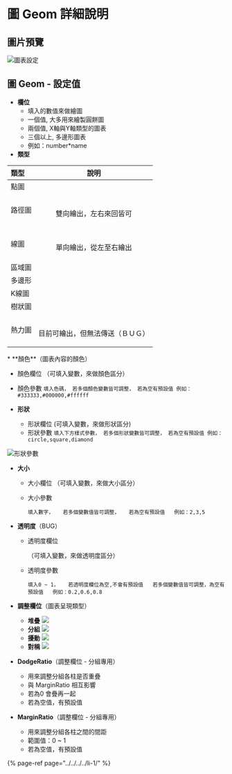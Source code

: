 # 圖 Geom 詳細說明

## 圖片預覽

![&#x5716;&#x8868;&#x8A2D;&#x5B9A;](../../../../.gitbook/assets/tu.png)

## 圖 Geom - 設定值

* **欄位**
  * 填入的數值來做繪圖
  * 一個值, 大多用來繪製圓餅圖
  * 兩個值, X軸與Y軸類型的圖表
  * 三個以上, 多邊形圖表
  * 例如：number\*name 
* **類型**

<table>
  <thead>
    <tr>
      <th style="text-align:left">&#x985E;&#x578B;</th>
      <th style="text-align:center">&#x8AAA;&#x660E;</th>
    </tr>
  </thead>
  <tbody>
    <tr>
      <td style="text-align:left">&#x9EDE;&#x5716;</td>
      <td style="text-align:center">
        <img src="../../../../.gitbook/assets/san-dian-tu.png" alt/>
      </td>
    </tr>
    <tr>
      <td style="text-align:left">&#x8DEF;&#x5F91;&#x5716;</td>
      <td style="text-align:center">
        <p>
          <img src="../../../../.gitbook/assets/lu-jing-tu.png" alt/>
        </p>
        <p>&#x96D9;&#x5411;&#x7E6A;&#x51FA;&#xFF0C;&#x5DE6;&#x53F3;&#x4F86;&#x56DE;&#x7686;&#x53EF;</p>
      </td>
    </tr>
    <tr>
      <td style="text-align:left">&#x7DDA;&#x5716;</td>
      <td style="text-align:center">
        <p>
          <img src="../../../../.gitbook/assets/ji-chu-zhe-xian-tu.png" alt/>
        </p>
        <p>&#x55AE;&#x5411;&#x7E6A;&#x51FA;&#xFF0C;&#x5F9E;&#x5DE6;&#x81F3;&#x53F3;&#x7E6A;&#x51FA;</p>
      </td>
    </tr>
    <tr>
      <td style="text-align:left">&#x5340;&#x57DF;&#x5716;</td>
      <td style="text-align:center">
        <img src="../../../../.gitbook/assets/ji-chu-mian-ji-tu.png" alt/>
      </td>
    </tr>
    <tr>
      <td style="text-align:left">&#x591A;&#x908A;&#x5F62;</td>
      <td style="text-align:center">
        <img src="../../../../.gitbook/assets/duo-bian-xing-fan-li.png" alt/>
      </td>
    </tr>
    <tr>
      <td style="text-align:left">K&#x7DDA;&#x5716;</td>
      <td style="text-align:center">
        <img src="../../../../.gitbook/assets/ji-chu-xiang-xing-tu.png" alt/>
      </td>
    </tr>
    <tr>
      <td style="text-align:left">&#x6A39;&#x72C0;&#x5716;</td>
      <td style="text-align:center">
        <img src="../../../../.gitbook/assets/zan-wu-tu-li.png" alt/>
      </td>
    </tr>
    <tr>
      <td style="text-align:left">&#x71B1;&#x529B;&#x5716;</td>
      <td style="text-align:center">
        <p>
          <img src="../../../../.gitbook/assets/re-li-tu.png" alt/>
        </p>
        <p>&#x76EE;&#x524D;&#x53EF;&#x7E6A;&#x51FA;&#xFF0C;&#x4F46;&#x7121;&#x6CD5;&#x50B3;&#x9001;&#xFF08;&#xFF22;&#xFF35;&#xFF27;&#xFF09;</p>
      </td>
    </tr>
  </tbody>
</table>* **顏色**（圖表內容的顏色）

  * 顏色欄位 （可填入變數，來做顏色區分）
  * 顏色參數 `填入色碼， 若多個顏色變數皆可調整， 若為空有預設值 例如：#333333,#000000,#ffffff` 

* **形狀**
  * 形狀欄位 \(可填入變數，來做形狀區分\)
  * 形狀參數 `填入下方樣式參數， 若多個形狀變數皆可調整， 若為空有預設值 例如：circle,square,diamond`    

![&#x5F62;&#x72C0;&#x53C3;&#x6578;](../../../../.gitbook/assets/xing-zhuang-can-shu-biao.png)

* **大小**
  * 大小欄位 （可填入變數，來做大小區分）
  * 大小參數

    `填入數字，  
    若多個變數值皆可調整，  
    若為空有預設值  
    例如：2,3,5` 
* **透明度**（BUG）
  * 透明度欄位

    （可填入變數，來做透明度區分）

  * 透明度參數

    `填入0 ~ 1，  
    若透明度欄位為空,不會有預設值  
    若多個變數值皆可調整，為空有預設值  
    例如：0.2,0.6,0.8` 

  
* **調整欄位**（圖表呈現類型） 
  * **堆疊**  ![](../../../../.gitbook/assets/dui-die-zhu-zhuang-tu.png)  
  * **分組**  ![](../../../../.gitbook/assets/fen-zu-zhu-zhuang-tu.png)  
  * **擾動**  ![](../../../../.gitbook/assets/rao-dong-dian-tu.png)  
  * **對稱**  ![](../../../../.gitbook/assets/zan-wu-tu-li.png)  
* **DodgeRatio**（調整欄位 - 分組專用）
  * 用來調整分組各柱是否重疊
  * 與 MarginRatio 相互影響
  * 若為0 會疊再一起
  * 若為空值，有預設值
* **MarginRatio**（調整欄位 - 分組專用）
  * 用來調整分組各柱之間的間距
  * 範圍值：0 ~ 1
  * 若為空值，有預設值

{% page-ref page="../../../../li-1/" %}



